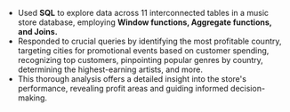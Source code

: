 - Used **SQL** to explore data across 11 interconnected tables in a music store database, employing **Window functions, Aggregate functions, and Joins.**
- Responded to crucial queries by identifying the most profitable country, targeting cities for promotional events based on customer spending, recognizing top customers, pinpointing popular genres by country, determining the highest-earning artists, and more.
- This thorough analysis offers a detailed insight into the store's performance, revealing profit areas and guiding informed decision-making.
